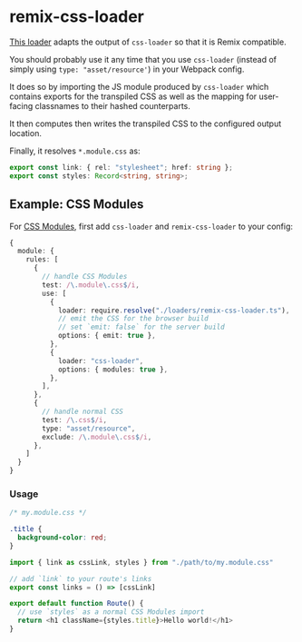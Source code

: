 # remix-css-loader

[This loader](../scripts/compiler-webpack/loaders/remix-css-loader.ts) adapts the output of `css-loader` so that it is Remix compatible.

You should probably use it any time that you use `css-loader` (instead of simply using `type: "asset/resource'`) in your Webpack config.

It does so by importing the JS module produced by `css-loader` which contains exports for the transpiled CSS as well as the mapping for user-facing classnames to their hashed counterparts.

It then computes then writes the transpiled CSS to the configured output location.

Finally, it resolves `*.module.css` as:

```ts
export const link: { rel: "stylesheet"; href: string };
export const styles: Record<string, string>;
```

## Example: CSS Modules 

For [CSS Modules](https://github.com/css-modules/css-modules), first add `css-loader` and `remix-css-loader` to your config:

```ts
{
  module: {
    rules: [
      {
        // handle CSS Modules
        test: /\.module\.css$/i,
        use: [
          {
            loader: require.resolve("./loaders/remix-css-loader.ts"),
            // emit the CSS for the browser build
            // set `emit: false` for the server build
            options: { emit: true },
          },
          {
            loader: "css-loader",
            options: { modules: true },
          },
        ],
      },
      {
        // handle normal CSS
        test: /\.css$/i,
        type: "asset/resource",
        exclude: /\.module\.css$/i,
      },
    ]
  }
}
```

### Usage

```css
/* my.module.css */

.title {
  background-color: red;
}
```

```ts
import { link as cssLink, styles } from "./path/to/my.module.css"

// add `link` to your route's links
export const links = () => [cssLink]

export default function Route() {
  // use `styles` as a normal CSS Modules import
  return <h1 className={styles.title}>Hello world!</h1>
}
```